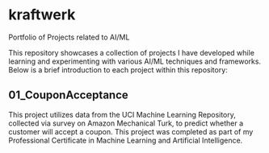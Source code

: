 # kraftwerk
Portfolio of Projects related to AI/ML

This repository showcases a collection of projects I have developed while learning and experimenting with various AI/ML techniques and frameworks. Below is a brief introduction to each project within this repository:

## 01_CouponAcceptance
This project utilizes data from the UCI Machine Learning Repository, collected via survey on Amazon Mechanical Turk, to predict whether a customer will accept a coupon. This project was completed as part of my Professional Certificate in Machine Learning and Artificial Intelligence.   
